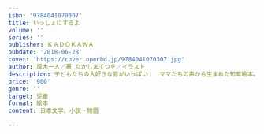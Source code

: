 ```yaml
---
isbn: '9784041070307'
title: いっしょにするよ
volume: ''
series: ''
publisher: ＫＡＤＯＫＡＷＡ
pubdate: '2018-06-28'
cover: 'https://cover.openbd.jp/9784041070307.jpg'
author: 風木一人／著 たかしまてつを／イラスト
description: 子どもたちの大好きな音がいっぱい！　ママたちの声から生まれた知育絵本。
price: '900'
genre: ''
target: 児童
format: 絵本
content: 日本文学、小説・物語

---
```


